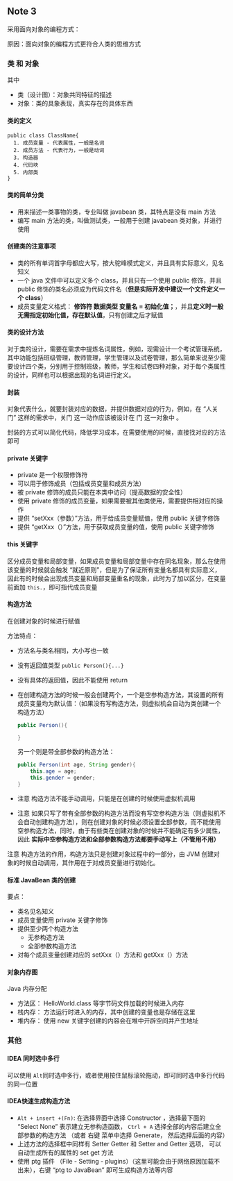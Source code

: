 ## Note 3

采用面向对象的编程方式：

原因：面向对象的编程方式更符合人类的思维方式



### 类 和 对象

其中

- 类（设计图）：对象共同特征的描述
- 对象：类的具象表现，真实存在的具体东西



#### 类的定义

```
public class ClassName{
  1. 成员变量 - 代表属性，一般是名词
  2. 成员方法 - 代表行为，一般是动词
  3. 构造器
  4. 代码块
  5. 内部类
}
```



#### 类的简单分类

- 用来描述一类事物的类，专业叫做  javabean 类，其特点是没有 main 方法
- 编写 main 方法的类，叫做测试类，一般用于创建 javabean 类对象，并进行使用



#### 创建类的注意事项

- 类的所有单词首字母都应大写，按大驼峰模式定义，并且具有实际意义，见名知义
- 一个 java 文件中可以定义多个 class，并且只有一个使用 public 修饰，并且 public 修饰的类名必须成为代码文件名（**但是实际开发中建议一个文件定义一个 class**）
- 成员变量定义格式： **修饰符 数据类型 变量名 = 初始化值；**，并且**定义时一般无需指定初始化值，存在默认值**，只有创建之后才赋值



#### 类的设计方法

对于类的设计，需要在需求中提炼名词属性，例如，现需设计一个考试管理系统，其中功能包括班级管理，教师管理，学生管理以及试卷管理，那么简单来说至少需要设计四个类，分别用于控制班级，教师，学生和试卷四种对象，对于每个类属性的设计，同样也可以根据出现的名词进行定义。



#### 封装

对象代表什么，就要封装对应的数据，并提供数据对应的行为，例如，在 “人关门” 这样的需求中，关门 这一动作应该被设计在 门  这一对象中 。

封装的方式可以简化代码，降低学习成本，在需要使用的时候，直接找对应的方法即可



#### private 关键字

- private 是一个权限修饰符
- 可以用于修饰成员（包括成员变量和成员方法）
- 被 private 修饰的成员只能在本类中访问（提高数据的安全性）
- 使用 private 修饰的成员变量，如果需要被其他类使用，需要提供相对应的操作
- 提供 “setXxx（参数）”方法，用于给成员变量赋值，使用 public 关键字修饰
- 提供 “getXxx（）”方法，用于获取成员变量的值，使用 public 关键字修饰



#### this 关键字

区分成员变量和局部变量，如果成员变量和局部变量中存在同名现象，那么在使用该变量的时候就会触发 “就近原则”，但是为了保证所有变量名都具有实际意义，因此有的时候会出现成员变量和局部变量重名的现象，此时为了加以区分，在变量前面加 `this.`，即可指代成员变量



#### 构造方法

在创建对象的时候进行赋值

方法特点：

- 方法名与类名相同，大小写也一致

- 没有返回值类型 `public Person(){...}`

- 没有具体的返回值，因此不能使用 return 

- 在创建构造方法的时候一般会创建两个，一个是空参构造方法，其设置的所有成员变量均为默认值：（如果没有写构造方法，则虚拟机会自动为类创建一个构造方法）

  ```java
  public Person(){
  
  }
  ```

  另一个则是带全部参数的构造方法：

  ```java
  public Person(int age, String gender){
      this.age = age;
      this.gender = gender;
  }
  ```

- 注意 构造方法不能手动调用，只能是在创建的时候使用虚拟机调用

- 注意 如果只写了带有全部参数的构造方法而没有写空参构造方法（则虚拟机不会自动创建构造方法），则在创建对象的时候必须设置全部参数，而不能使用空参构造方法，同时，由于有些类在创建对象的时候并不能确定有多少属性，因此 **实际中空参构造方法和全部参数构造方法都要手动写上（不管用不用）**

注意 构造方法的作用，构造方法只是创建对象过程中的一部分，由 JVM 创建对象的时候自动调用，其作用在于对成员变量进行初始化。



#### 标准 JavaBean 类的创建

要点：

- 类名见名知义
- 成员变量使用 private 关键字修饰
- 提供至少两个构造方法
  - 无参构造方法
  - 全部参数构造方法
- 对每个成员变量创建对应的 setXxx（）方法和 getXxx（）方法



#### 对象内存图

Java 内存分配

- 方法区： HelloWorld.class 等字节码文件加载的时候进入内存
- 栈内存： 方法运行时进入的内存，其中创建的变量也是存储在这里
- 堆内存： 使用 new 关键字创建的内容会在堆中开辟空间并产生地址 

















### 其他

#### IDEA 同时选中多行

可以使用 `Alt`同时选中多行，或者使用按住鼠标滚轮拖动，即可同时选中多行代码的同一位置



#### IDEA快速生成构造方法

- `Alt + insert +(Fn)`: 在选择界面中选择 Constructor ，选择最下面的 “Select None” 表示建立无参构造函数，  `Ctrl + A` 选择全部的内容后建立全部参数的构造方法 （或者 右键  菜单中选择 Generate， 然后选择后面的内容）
- 上述方法的选择框中同样有  Setter Getter 和 Setter and Getter 选项， 可以自动生成所有的属性的 set get 方法
- 使用 ptg 插件 （File - Setting - plugins）（这里可能会由于网络原因加载不出来），右键 “ptg to JavaBean” 即可生成构造方法等内容










